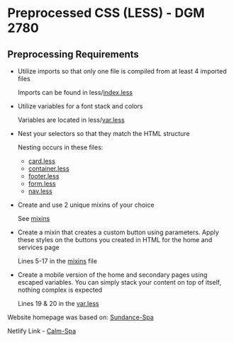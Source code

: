 # Preprocessed CSS (LESS) - DGM 2780

## Preprocessing Requirements
* Utilize imports so that only one file is compiled from at least 4 imported files

    Imports can be found in less/[index.less](https://github.com/lbuibel/DGM-2780-LESS/blob/master/website/less/index.less)

* Utilize variables for a font stack and colors

    Variables are located in less/[var.less](https://github.com/lbuibel/DGM-2780-LESS/blob/master/website/less/var.less)

- Nest your selectors so that they match the HTML structure

    Nesting occurs in these files:
    - [card.less](https://github.com/lbuibel/DGM-2780-LESS/blob/master/website/less/card.less)
    - [container.less](https://github.com/lbuibel/DGM-2780-LESS/blob/master/website/less/container.less)
    - [footer.less](https://github.com/lbuibel/DGM-2780-LESS/blob/master/website/less/footer.less)
    - [form.less](https://github.com/lbuibel/DGM-2780-LESS/blob/master/website/less/form.less)
    - [nav.less](https://github.com/lbuibel/DGM-2780-LESS/blob/master/website/less/nav.less)

* Create and use 2 unique mixins of your choice

    See [mixins](https://github.com/lbuibel/DGM-2780-LESS/blob/master/website/less/mixins.less)

* Create a mixin that creates a custom button using parameters.  Apply these styles on the buttons you created in HTML for the home and services page

    Lines 5-17 in the [mixins](https://github.com/lbuibel/DGM-2780-LESS/blob/master/website/less/mixins.less) file

* Create a mobile version of the home and secondary pages using escaped variables.  You can simply stack your content on top of itself, nothing complex is expected

    Lines 19 & 20 in the [var.less](https://github.com/lbuibel/DGM-2780-LESS/blob/master/website/less/var.less)


Website homepage was based on: [Sundance-Spa](https://www.sundanceresort.com/spa/)

Netlify Link - [Calm-Spa](https://dgm2780-less-logan-uibel.netlify.com/website/about.html)